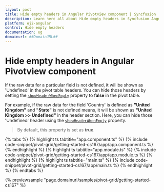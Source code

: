 ```yaml
---
layout: post
title: Hide empty headers in Angular Pivotview component | Syncfusion
description: Learn here all about Hide empty headers in Syncfusion Angular Pivotview component of Syncfusion Essential JS 2 and more.
platform: ej2-angular
control: Hide empty headers 
documentation: ug
domainurl: ##DomainURL##
---
```


# Hide empty headers in Angular Pivotview component

If the raw data for a particular field is not defined, it will be shown as 'Undefined' in the pivot table headers. You can hide those headers by setting the [`showHeaderWhenEmpty`](https://ej2.syncfusion.com/angular/documentation/api/pivotview/dataSourceSettingsModel/#showheaderwhenempty) property to **false** in the pivot table.

For example, if the raw data for the field 'Country' is defined as **"United Kingdom"** and **"State"** is not defined means, it will be shown as **"United Kingdom >> Undefined"** in the header section. Here, you can hide those 'Undefined' header using the [`showHeaderWhenEmpty`](https://ej2.syncfusion.com/angular/documentation/api/pivotview/dataSourceSettingsModel/#showheaderwhenempty) property.

> By default, this property is set as **true**.

{% tabs %}
{% highlight ts tabtitle="app.component.ts" %}
{% include code-snippet/pivot-grid/getting-started-cs167/app/app.component.ts %}
{% endhighlight %}
{% highlight ts tabtitle="app.module.ts" %}
{% include code-snippet/pivot-grid/getting-started-cs167/app/app.module.ts %}
{% endhighlight %}
{% highlight ts tabtitle="main.ts" %}
{% include code-snippet/pivot-grid/getting-started-cs167/app/main.ts %}
{% endhighlight %}
{% endtabs %}
  
{% previewsample "page.domainurl/samples/pivot-grid/getting-started-cs167" %}
